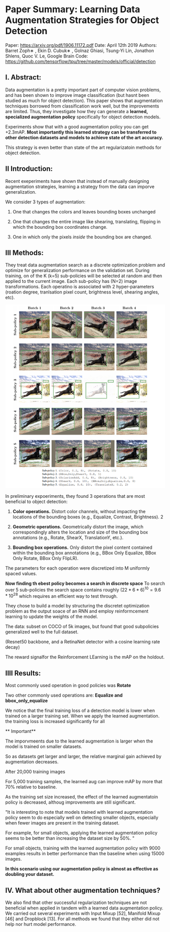# Paper Summary: Learning Data Augmentation Strategies for Object Detection

Paper: https://arxiv.org/pdf/1906.11172.pdf
Date: April 12th 2019
Authors: Barret Zoph∗ , Ekin D. Cubuk∗ , Golnaz Ghiasi, Tsung-Yi Lin, Jonathon Shlens, Quoc V. Le, Google Brain
Code: https://github.com/tensorflow/tpu/tree/master/models/official/detection



## I. Abstract:

Data augmentation is a pretty important part of computer vision problems, and has been shown to improve image classification  (but hasnt been studied as much for object detection). This paper shows that augmentation techniques borrowed from classification work well, but the improvements are limited. Thus, they investigate how they can generate a **learned, specialized augmentation policy** specifically for object detection models. 

Experiments show that with a good augmentation policy you can get +2.3mAP. **Most importantly this learned strategy can be transferred to other detection datasets and models to achieve state of the art accuracy.**

This strategy is even better than state of the art regularizatoin methods for object detection. 


## II Introduction:

Recent exeperiments have shown that instead of manually designing augmentation strategies, learning a strategy from the data can imporve generalization. 

We consider 3 types of augmentation:

1. One that changes the colors and leaves bounding boxes unchanged

2. One that changes the entire image like shearing, translating, flipping in which the bounding box coordinates change.

3. One in which only the pixels _inside_ the bounding box are changed.


## III Methods:

They treat data augmentation search as a discrete optimization problem and optimize for generalization performance on the validation set. During training, on of the K (k=5) sub-policies will be selected at random and then applied to the current image. Each sub-policy has (N=2) image transformations. Each operatino is associated with 2 hyper-parameters (roation degree, tranlsation pixel count, brightness level, shearing angles, etc).


![Example policies ](/images/image_policies.png "5 Example Policies")


In preliminary expoeriments, they found 3 operations that are most beneficial to object detection:

1. **Color operations.** Distort color channels, without
impacting the locations of the bounding boxes (e.g.,
Equalize, Contrast, Brightness). 2

2. **Geometric operations.**  Geometrically distort the image, which correspondingly alters the location and
size of the bounding box annotations (e.g., Rotate,
ShearX, TranslationY, etc.).


3. **Bounding box operations.** Only distort the
pixel content contained within the bounding
box annotations (e.g., BBox Only Equalize,
BBox Only Rotate, BBox Only FlipLR).



The parameters for each operation were discretized into M uniformly spaced values. 

**Now finding th ebest policy becomes a search in discrete space** To search over 5 sub-policies the search space contains roughly $(22*6*6)^10 = 9.6*10^28$  which requires an efficient way to test through.

They chose to build a model by structuring the discretet optimization problem as the output soace of an RNN and employ reinformcement learning to update the weights of the model. 

The data: subset on COCO of 5k images, but found that good subpolicies generalized well to the full dataset. 

(Resnet50 backbone, and a RetinaNet detector with a cosine learning rate decay)

The reward signalfor the Reinforcement LEarning is the mAP on the holdout.



##  IIII Results:

Most commonly used operation in good policies was **Rotate** 

Two other commonly used operations are: **Equalize and bbox_only_equalize**


We notice that the final training loss of a detection model is lower when trained on a larger training set. When we apply the learned augmentation. the training loss is increased significantly for all


** Important**

The imporvmeents due to the learned augmentation is larger when the model is trained on smaller datasets. 

So as datasets get larger and larger, the relative marginal gain achieved by augmentation decreases. 

After 20,000 training images 


For 5,000 training samples, the learned aug can improve mAP by more that 70% relative to baseline. 

As the training set size increased, the effect of the learned augmentatoin policy is decreased, althoug improvements are still significant. 



"It is interesting to note that models trained with learned augmentation policy seem to do especially well on detecting
smaller objects, especially when fewer images are present in
the training dataset. 

For example, for small objects, applying the learned augmentation policy seems to be better than
increasing the dataset size by 50%. "

For
small objects, training with the learned augmentation policy
with 9000 examples results in better performance than the
baseline when using 15000 images. 

**In this scenario using our augmentation policy is almost as effective as doubling your dataset.**

## IV. What about other augmentation techniques?

We also find that other successful regularization techniques are not beneficial when applied in tandem with a
learned data augmentation policy. We carried out several
experiments with Input Mixup [52], Manifold Mixup [46]
and Dropblock [13]. For all methods we found that they
either did not help nor hurt model performance.

